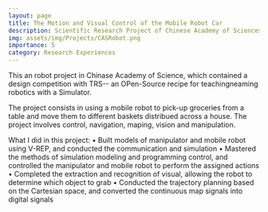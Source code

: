 ```yaml
---
layout: page
title: The Motion and Visual Control of the Mobile Robot Car
description: Scientific Research Project of Chinese Academy of Sciences
img: assets/img/Projects/CASRobot.png
importance: 5
category: Research Experiences
---
```


This an robot project in Chinase Academy of Science, which contained a design competition with TRS-- an OPen-Source recipe for
teachingneaming robotics with a Simulator. 

The project consists in using a mobile robot to pick-up
groceries from a table and move them to different baskets distribued across a house. The project
invoIves control, navigation, maping, vision and manipulation. 

What I did in this project:
•	Built models of manipulator and mobile robot using V-REP, and conducted the communication and simulation 
•	Mastered the methods of simulation modeling and programming control, and controlled the manipulator and mobile robot to perform the assigned actions
•	Completed the extraction and recognition of visual,  allowing the robot to determine which object to grab
•	Conducted the trajectory planning based on the Cartesian space, and converted the continuous map signals into digital signals
